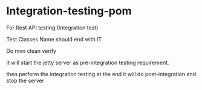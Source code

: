 # Integration-testing-pom

For Rest API testing (Integration test)

Test Classes Name should end with IT

Do mvn clean verify 

It will start the jetty server as pre-integration testing requirement.

then perform the integration testing at the end it will do post-integration and stop the server
